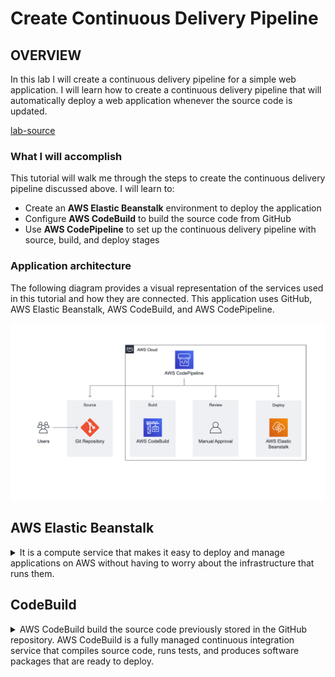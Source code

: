 # Create Continuous Delivery Pipeline

## OVERVIEW

In this lab I will create a continuous delivery pipeline for a simple web application. 
I will learn how to create a continuous delivery pipeline that will automatically deploy a web application whenever the source code is updated.

[lab-source](https://aws.amazon.com/getting-started/hands-on/create-continuous-delivery-pipeline/)

### What I will accomplish

This tutorial will walk me through the steps to create the continuous delivery pipeline discussed above. I will learn to:

- Create an **AWS Elastic Beanstalk** environment to deploy the application
- Configure **AWS CodeBuild** to build the source code from GitHub
- Use **AWS CodePipeline** to set up the continuous delivery pipeline with source, build, and deploy stages

### Application architecture

The following diagram provides a visual representation of the services used in this tutorial and how they are connected. This application uses GitHub, AWS Elastic Beanstalk, AWS CodeBuild, and AWS CodePipeline.

![project-architecture](/hands_on_2/resources/project_architecture.png)

## AWS Elastic Beanstalk 
<details>
<summary>It is a compute service that makes it easy to deploy and manage applications on AWS without having to worry about the infrastructure that runs them.</summary>

Elastic Beanstalk supports a wide range of application configurations, which can make it challenging to manage using Terraform. AWS provides a helpful [guide](https://docs.aws.amazon.com/elasticbeanstalk/latest/dg/command-options-general.html) that covers the general options for all environments.

> [!IMPORTANT]
> Due to the security policies of AWS, Elastic Beanstalk does not create instance profile role automatically now for new accounts. You need to manually create an instance profile and add the managed policies of AWSElasticBeanstalkWebTier in it. 
The next guide could be helpful : [Elastic Beanstalk instance profile](https://docs.aws.amazon.com/elasticbeanstalk/latest/dg/concepts-roles-instance.html).

### Key concepts

- **AWS Elastic Beanstalk -** A service that makes it easy to deploy your application on AWS. You simply upload your code and Elastic Beanstalk deploys, manages, and scales your application.
- **Environment -** Collection of AWS resources provisioned by Elastic Beanstalk that are used to run your application.
- **EC2 instance -** Virtual server in the cloud. Elastic Beanstalk will provision one or more Amazon EC2 instances when creating an environment.
- **Web server -** Software that uses the HTTP protocol to serve content over the Internet. It is used to store, process, and deliver web pages.
    - ![](/hands_on_2/resources/web_env_tier_architecture.png)
- **Platform —** Combination of operating system, programming language runtime, web server, application server, and Elastic Beanstalk components. Your application runs using the components provided by a platform.

- **Deployment modes -**  There are two deployments modes in Elastic Beanstalk:
    - Single Instance - It's great for dev purposes, and this lab will utilize it.
        - ![](/hands_on_2/resources/single_instance_deployment_type.png)
    - High availability with load balancer - Ideal for production environments with scalability and availability.

### Terraform notes

- ***solution_stack_name** defines the platform as terraform argument*
    - solution_stack_name - A solution stack to base your Template off of. Example stacks can be found in the Amazon API documentation

</details>

## CodeBuild

<details>
<summary>AWS CodeBuild build the source code previously stored in the GitHub repository. AWS CodeBuild is a fully managed continuous integration service that compiles source code, runs tests, and produces software packages that are ready to deploy.</summary>

[GitHub repository](https://github.com/keffren/aws-elastic-beanstalk-express-js-sample)

### Key concepts

- **Build process —** Process that converts source code files into an executable software artifact. It may include the following steps: compiling source code, running tests, and packaging software for deployment.

- **Continuous integration —** Software development practice of regularly pushing changes to a hosted repository, after which automated builds and tests are run.

- **Build environment —** Represents a combination of the operating system, programming language runtime, and tools that CodeBuild uses to run a build.

- **Buildspec —** Collection of build commands and related settings, in YAML format, that CodeBuild uses to run a build.

- **Build Project —** Includes information about how to run a build, including where to get the source code, which build environment to use, which build commands to run, and where to store the build output.

- **OAuth —** Open protocol for secure authorization. OAuth enables you to connect your GitHub account to third-party applications, including AWS CodeBuild.

- **Artifact -** refers to the output generated during the build process of a project. These artifacts are the files created as a result of compiling your source code. Artifacts can include binary files, libraries, executables, and other products produced during the compilation.

### Terraform notes

- `service_role` - (**Required**) Amazon Resource Name (ARN) of the AWS Identity and Access Management (IAM) role that enables AWS CodeBuild to interact with dependent AWS services on behalf of the AWS account.

</details>